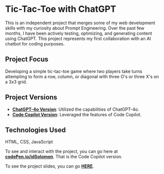 # **Tic-Tac-Toe with ChatGPT**
This is an independent project that merges some of my web development skills with my curiosity about Prompt Engineering. Over the past few months, I have been actively testing, optimizing, and generating content using ChatGPT. This project represents my first collaboration with an AI chatbot for coding purposes.

## **Project Focus**
Developing a simple tic-tac-toe game where two players take turns attempting to form a row, column, or diagonal with three O's or three X's on a 3x3 grid.

## **Project Versions**
- [**ChatGPT-4o Version**](/tic_tac_toe_chatGPT_4o/): Utilized the capabilities of ChatGPT-4o.
- [**Code Copilot Version**](/tic_tac_toe_codeCopilot/): Leveraged the features of Code Copilot.

## **Technologies Used**
HTML, CSS, JavaScript

To see and interact with the project, you can go here at [**codePen.io/idSolomon**](https://codepen.io/idSolomon/full/YzbMgLK). That is the Code Copilot version.

To see the project slides, you can go [**HERE**](/Tic-Tac-Toe_w_ChatGPT.pdf).